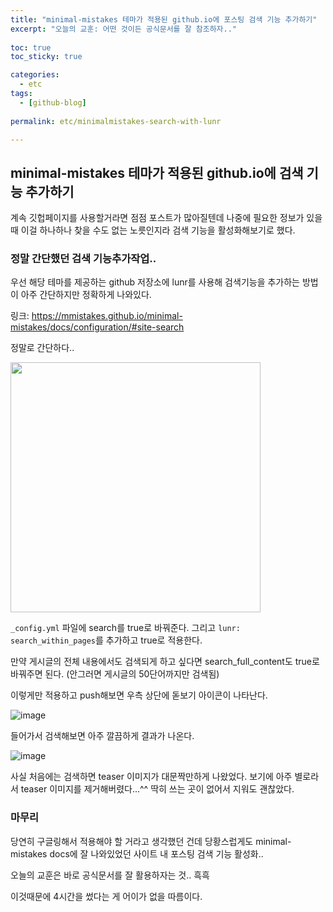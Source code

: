```yaml
---
title: "minimal-mistakes 테마가 적용된 github.io에 포스팅 검색 기능 추가하기"
excerpt: "오늘의 교훈: 어떤 것이든 공식문서를 잘 참조하자.."
  
toc: true
toc_sticky: true

categories:
  - etc
tags:
  - [github-blog]
  
permalink: etc/minimalmistakes-search-with-lunr

---
```


## minimal-mistakes 테마가 적용된 github.io에 검색 기능 추가하기

계속 깃헙페이지를 사용할거라면 점점 포스트가 많아질텐데 나중에 필요한 정보가 있을 때 이걸 하나하나 찾을 수도 없는 노릇인지라 검색 기능을 활성화해보기로 했다.

### 정말 간단했던 검색 기능추가작업..

우선 해당 테마를 제공하는 github 저장소에 lunr를 사용해 검색기능을 추가하는 방법이 아주 간단하지만 정확하게 나와있다.

링크: https://mmistakes.github.io/minimal-mistakes/docs/configuration/#site-search

정말로 간단하다..

<img src="https://user-images.githubusercontent.com/22000470/188045934-32b35f60-d146-4734-b0ad-0f395364259b.png" width="400">

`_config.yml` 파일에 search를 true로 바꿔준다. 그리고 `lunr: search_within_pages`를 추가하고 true로 적용한다.

만약 게시글의 전체 내용에서도 검색되게 하고 싶다면 search_full_content도 true로 바꿔주면 된다. (안그러면 게시글의 50단어까지만 검색됨)

이렇게만 적용하고 push해보면 우측 상단에 돋보기 아이콘이 나타난다.

![image](https://user-images.githubusercontent.com/22000470/188046210-5c9eec54-e405-419e-88c8-be85f217f8ea.png)

들어가서 검색해보면 아주 깔끔하게 결과가 나온다.

![image](https://user-images.githubusercontent.com/22000470/188046272-cce05148-3f87-4ce1-b798-534f27f720c5.png)

사실 처음에는 검색하면 teaser 이미지가 대문짝만하게 나왔었다. 보기에 아주 별로라서 teaser 이미지를 제거해버렸다...^^ 딱히 쓰는 곳이 없어서 지워도 괜찮았다.


### 마무리

당연히 구글링해서 적용해야 할 거라고 생각했던 건데 당황스럽게도 minimal-mistakes docs에 잘 나와있었던 사이트 내 포스팅 검색 기능 활성화..

오늘의 교훈은 바로 공식문서를 잘 활용하자는 것.. 흑흑

이것때문에 4시간을 썼다는 게 어이가 없을 따름이다.
